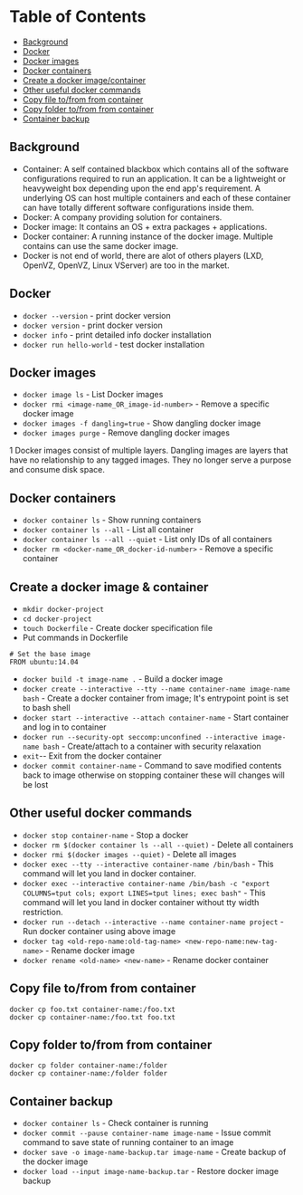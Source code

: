 # Table of Contents
- [Background](#background)
- [Docker](#docker)
- [Docker images](#images)
- [Docker containers](#containers)
- [Create a docker image/container](#create_a_docker_img)
- [Other useful docker commands](#misc_cmds)
- [Copy file to/from from container](#copy_file)
- [Copy folder to/from from container](#copy_folder)
- [Container backup](#container_backup)

<a name="background"></a>
## Background
- Container: A self contained blackbox which contains all of the software configurations required to run an application. It can be a lightweight or heavyweight box depending upon the end app's requirement. A underlying OS can host multiple containers and each of these container can have totally different software configurations inside them.
- Docker: A company providing solution for containers.
- Docker image: It contains an OS + extra packages + applications.
- Docker container: A running instance of the docker image. Multiple contains can use the same docker image.
- Docker is not end of world, there are alot of others players (LXD, OpenVZ, OpenVZ, Linux VServer) are too in the market.

<a name="docker"></a>
## Docker
- `docker --version` - print docker version
- `docker version` - print docker version
- `docker info` - print detailed info docker installation
- `docker run hello-world` - test docker installation

<a name="images"></a>
## Docker images
- `docker image ls` - List Docker images
- `docker rmi <image-name_OR_image-id-number>` - Remove a specific docker image
- `docker images -f dangling=true` - Show dangling docker image
- `docker images purge` - Remove dangling docker images

1 Docker images consist of multiple layers. Dangling images are layers that have no relationship to any tagged images. They no longer serve a purpose and consume disk space.

<a name="containers"></a>
## Docker containers
- `docker container ls` - Show running containers
- `docker container ls --all` - List all container
- `docker container ls --all --quiet` - List only IDs of all containers
- `docker rm <docker-name_OR_docker-id-number>` - Remove a specific container

<a name="create_a_docker_img"></a>
## Create a docker image & container
- `mkdir docker-project`
- `cd docker-project`
- `touch Dockerfile` - Create docker specification file
- Put commands in Dockerfile
```
# Set the base image
FROM ubuntu:14.04
```

- `docker build -t image-name .` - Build a docker image
- `docker create --interactive --tty --name container-name image-name bash` - Create a docker container from image; It's entrypoint point is set to bash shell
- `docker start --interactive --attach container-name` - Start container and log in to container
- `docker run --security-opt seccomp:unconfined --interactive image-name bash` - Create/attach to a container with security relaxation
- `exit`-- Exit from the docker container
- `docker commit container-name` -  Command to save modified contents back to image otherwise on stopping container these will changes will be lost

<a name="misc_cmds"></a>
## Other useful docker commands
- `docker stop container-name` - Stop a docker
- `docker rm $(docker container ls --all --quiet)` - Delete all containers
- `docker rmi $(docker images --quiet)` - Delete all images
- `docker exec --tty --interactive container-name /bin/bash` - This command will let you land in docker container.
- `docker exec --interactive container-name /bin/bash -c "export COLUMNS=tput cols; export LINES=tput lines; exec bash"` - This command will let you land in docker container without tty width restriction.
- `docker run --detach --interactive --name container-name project` - Run docker container using above image
- `docker tag <old-repo-name:old-tag-name> <new-repo-name:new-tag-name>` - Rename docker image
- `docker rename <old-name> <new-name>` - Rename docker container

<a name="copy_file"></a>
## Copy file to/from from container
```
docker cp foo.txt container-name:/foo.txt
docker cp container-name:/foo.txt foo.txt
```

<a name="copy_folder"></a>
## Copy folder to/from from container
```
docker cp folder container-name:/folder
docker cp container-name:/folder folder
```

<a name="container_backup"></a>
##  Container backup
- `docker container ls` - Check container is running
- `docker commit --pause container-name image-name` - Issue commit command to save state of running container to an image
- `docker save -o image-name-backup.tar image-name` - Create backup of the docker image
- `docker load --input image-name-backup.tar` - Restore docker image backup
